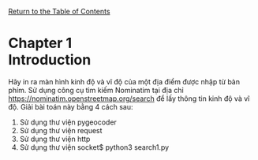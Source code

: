 [Return to the Table of Contents](https://github.com/brandon-rhodes/fopnp#readme)

# Chapter 1<br>Introduction 

Hãy in ra màn hình kinh độ và vĩ độ của một địa điểm được nhập từ bàn phím. Sử dụng công cụ tìm kiếm Nominatim tại địa chỉ https://nominatim.openstreetmap.org/search để lấy thông tin kinh độ và vĩ độ. Giải bài toán này bằng 4 cách sau:
1. Sử dụng thư viện pygeocoder
2. Sử dụng thư viện request
3. Sử dụng thư viện http
4. Sử dụng thư viện socket$ python3 search1.py